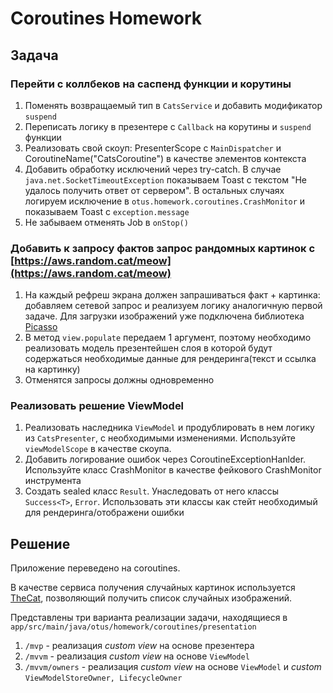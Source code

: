 # Coroutines Homework

## Задача

### Перейти с коллбеков на саспенд функции и корутины

1. Поменять возвращаемый тип в `CatsService` и добавить модификатор `suspend`
2. Переписать логику в презентере с `Callback` на корутины и `suspend` функции
3. Реализовать свой скоуп: PresenterScope с `MainDispatcher` и CoroutineName("CatsCoroutine") в качестве элементов контекста
4. Добавить обработку исключений через try-catch. В случае `java.net.SocketTimeoutException` показываем Toast с текстом "Не удалось получить ответ от сервером". В остальных случаях логируем исключение в `otus.homework.coroutines.CrashMonitor` и показываем Toast с `exception.message`
5. Не забываем отменять Job в `onStop()`

### Добавить к запросу фактов запрос рандомных картинок с [https://aws.random.cat/meow](https://aws.random.cat/meow)

1. На каждый рефреш экрана должен запрашиваться факт + картинка: добавляем сетевой запрос и реализуем логику аналогичную первой задаче. Для загрузки изображений уже подключена библиотека [Picasso](https://github.com/square/picasso)
2. В метод `view.populate` передаем 1 аргумент, поэтому необходимо реализовать модель презентейшен слоя в которой будут содержаться необходимые данные для рендеринга(текст и ссылка на картинку)
3. Отменятся запросы должны одновременно

### Реализовать решение ViewModel

1. Реализовать наследника `ViewModel` и продублировать в нем логику из `CatsPresenter`, с необходимыми изменениями. Используйте `viewModelScope` в качестве скоупа.
2. Добавить логирование ошибок через CoroutineExceptionHanlder. Используйте класс CrashMonitor в качестве фейкового CrashMonitor инструмента
3. Создать sealed класс `Result`. Унаследовать от него классы `Success<T>`, `Error`. Использовать эти классы как стейт необходимый для рендеринга/отображени ошибки


## Решение

Приложение переведено на coroutines.

В качестве сервиса получения случайных картинок используется [TheCat](https://developers.thecatapi.com/view-account/ylX4blBYT9FaoVd6OhvR?report=bOoHBz-8t), позволяющий получить список случайных изображений.

Представлены три варианта реализации задачи, находящиеся в ```app/src/main/java/otus/homework/coroutines/presentation```

1. ```/mvp``` - реализация *custom view* на основе презентера
2. ```/mvvm``` - реализация *custom view* на основе ```ViewModel```
3. ```/mvvm/owners``` - реализация *custom view* на основе ```ViewModel``` и *custom* ```ViewModelStoreOwner, LifecycleOwner```
